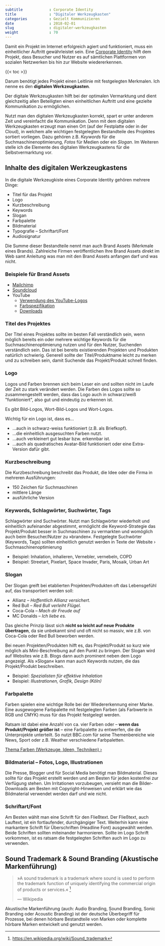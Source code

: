 ```yaml
---
subtitle            : Corporate Identity
title               : "Digitaler Werkzeugkasten"
categories          : Gezielt Kommunizieren
date                : 2018-02-01
slug                : digitaler-werkzeugkasten
weight              : 70
---
```

Damit ein Projekt im Internet erfolgreich agiert und funktioniert, muss
ein einheitlicher Auftritt gewährleistet sein. Eine [Corporate
Identity](https://de.wikipedia.org/wiki/Corporate_Identity) hilft dem
Projekt, dass Besucher und Nutzer es auf sämtlichen Plattformen von
sozialen Netzwerken bis hin zur Website wiedererkennen.
<!-- readmore -->

{{< toc >}}

Darum benötigt jedes Projekt einen Leitlinie mit festgelegten Merkmalen. Ich nenne es den **digitalen Werkzeugkasten**.

Der digitale Werkzeugkasten hilft bei der optimalen Vermarktung und dient gleichzeitig allen Beteiligten einen einheitlichen Auftritt und eine gezielte Kommunikation zu ermöglichen.

Nutzt man den digitalen Werkzeugkasten korrekt, spart er unter anderem Zeit und vereinfacht die Kommunikation. Denn mit dem digitalen Werkzeugkasten erzeugt man einen Ort (auf der Festplatte oder in der Cloud), in welchem alle wichtigen festgelegten Bestandteile des Projektes sortiert vorliegen. Dazu gehören z.B. _Keywords_ für die Suchmaschinenoptimierung, _Fotos_ für Medien oder ein _Slogan_. Im Weiteren stelle ich die Elemente des digitalen Werkzeugkastens für die Selbstvermarktung vor.

## Inhalte des digitalen Werkzeugkastens

In die digitale Werkzeugkiste eines Corporate Identity gehören mehrere
Dinge:

* Titel für das Projekt
* Logo
* Kurzbeschreibung
* Keywords
* Slogan
* Farbpalette
* Bildmaterial
* Typografie – Schriftart/Font
* Audiosignatur

Die Summe dieser Bestandteile nennt man auch Brand Assets (Merkmale
eines Brands). Zahlreiche Firmen veröffentlichen Ihre Brand Assets
direkt im Web samt Anleitung was man mit den Brand Assets anfangen darf
und was nicht.

### Beispiele für Brand Assets

* [Mailchimp](http://mailchimp.com/about/brand-assets/)
* [Soundcloud](https://soundcloud.com/press)
* YouTube
    * [Verwendung des
        YouTube-Logos](http://www.youtube.com/yt/brand/de/using-logo.html)
    * [Farbspezifikation](http://www.youtube.com/yt/brand/de/color.html)
    * [Downloads](http://www.youtube.com/yt/brand/de/downloads.html)

### Titel des Projektes

Der Titel eines Projektes sollte im besten Fall verständlich sein, wenn
möglich bereits ein oder mehrere wichtige Keywords für die
Suchmaschinenoptimierung nutzen und für den Nutzer, Suchenden
verständlich sein. Das ist bei bereits existierenden Projekten und
Produkten natürlich schwierig. Generell sollte der Titel/Produktname
leicht zu merken und zu schreiben sein, damit Suchende das
Projekt/Produkt schnell finden.

### Logo

Logos und Farben brennen sich beim Leser ein und sollten nicht im Laufe
der Zeit zu stark verändert werden. Die Farben des Logos sollte so
zusammengestellt werden, dass das Logo auch in schwarz/weiß
"funktioniert", also gut und eindeutig zu erkennen ist.

Es gibt Bild-Logos, Wort-Bild-Logos und Wort-Logos.

Wichtig für ein Logo ist, dass es…

* …auch in schwarz-weiss funktioniert (z.B. als Briefkopf).
* …die einheitlich ausgesuchten Farben nutzt.
* …auch verkleinert gut lesbar bzw. erkennbar ist.
* …auch als quadratisches Avatar-Bild funktioniert oder eine
    Extra-Version dafür gibt.

### Kurzbeschreibung

Die Kurzbeschreibung beschreibt das Produkt, die Idee oder die Firma in mehreren Ausführungen:

* 150 Zeichen für Suchmaschinen
* mittlere Länge
* ausführliche Version

### Keywords, Schlagwörter, Suchwörter, Tags

Schlagwörter sind Suchwörter. Nutzt man Schlagwörter wiederholt und
einheitlich aufeinander abgestimmt, ermöglicht die Keyword-Strategie das
Projekt/Produkt besser in Suchmaschinen zu vermarkten und womöglich auch
beim Besucher/Nutzer zu »branden«. Festgelegte Suchwörter (Keywords,
Tags) sollten einheitlich genutzt werden in Texte der Website ›
Suchmaschinenoptimierung

* Beispiel: Inhalation, inhalieren, Vernebler, vernebeln, COPD
* Beispiel: Streetart, Pixelart, Space Invader, Paris, Mosaik, Urban
    Art

### Slogan

Der Slogan greift bei etablierten Projekten/Produkten oft das
Lebensgefühl auf, das transportiert werden soll:

* Allianz – _Hoffentlich Allianz versichert._
* Red Bull – _Red Bull verleiht Flügel._
* Coca-Cola – _Mach dir Freude auf_
* MC Donalds – _Ich liebe es._

Das gleiche Prinzip lässt sich **nicht so leicht auf neue Produkte übertragen**, da sie unbekannt sind und oft nicht so massiv, wie z.B. von Coca-Cola oder Red Bull beworben werden.

Bei neuen Projekten/Produkten hilft es, das Projekt/Produkt so kurz wie möglich als Mini-Beschreibung auf den Punkt zu bringen. Der Slogan wird auf Websites wie z.B. Blogs dann auch prominent neben dem Logo angezeigt. Als »Slogan« kann man auch Keywords nutzen, die das Projekt/Produkt beschreiben.

* Beispiel: _Spezialisten für effektive Inhalation_
* Beispiel: _Illustrationen, Grafik, Design (Köln)_

### Farbpalette

Farben spielen eine wichtige Rolle bei der Wiedererkennung einer Marke. Eine ausgewogene Farbpalette mit festgelegten Farben (als Farbwerte in RGB und CMYK) muss für das Projekt festgelegt werden.

Ratsam ist dabei eine Anzahl von ca. vier Farben oder – **wenn das Produkt/Projekt größer ist** – eine Farbpalette zu entwerfen, die die Unterprojekte unterteilt. So nutzt BBC.com für seine Themenbereiche wie News, Sport oder z.B. Weather verschiedene Farbpaletten.

<a href="http://magazin.phlow.de/farben/" class="button">Thema Farben (Werkzeuge, Ideen, Techniken) ›</a>

### Bildmaterial – Fotos, Logo, Illustrationen

Die Presse, Blogger und für Social Media benötigt man Bildmaterial.
Dieses sollte für das Projekt erstellt werden und am Besten für jeden
kostenfrei zur Verfügung stehen. Um Irritationen vorzubeugen, versieht
man die Bilder-Downloads am Besten mit Copyright-Hinweisen und erklärt
wie das Bildmaterial verwendet werden darf und wie nicht.

### Schriftart/Font

Am Besten wählt man eine Schrift für den Fließtext. Der Fließtext, auch
Lauftext, ist ein fortlaufender, durchgängiger Text. Weiterhin kann eine
markantere Schrift für Überschriften (Headline Font) ausgewählt werden.
Beide Schriften sollten miteinander harmonieren. Sollte im Logo Schrift
vorkommen, ist es ratsam die festgelegten Schriften auch im Logo zu
verwenden.

## Sound Trademark & Sound Branding (Akustische Markenführung)

> »A sound trademark is a trademark where sound is used to perform the
> trademark function of uniquely identifying the commercial origin of
> products or services.« [^1]
> 
> —  Wikipedia 

Akustische Markenführung (auch: Audio Branding, Sound Branding, Sonic
Branding oder Acoustic Branding) ist der deutsche Überbegriff für
Prozesse, bei denen hörbare Bestandteile von Marken oder komplette
hörbare Marken entwickelt und genutzt werden.

[^1]:  <https://en.wikipedia.org/wiki/Sound_trademark>
